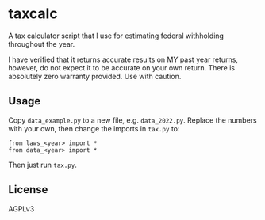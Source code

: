 # taxcalc

A tax calculator script that I use for estimating federal withholding
throughout the year.

I have verified that it returns accurate results on MY past year returns,
however, do not expect it to be accurate on your own return. There is
absolutely zero warranty provided. Use with caution.

## Usage

Copy `data_example.py` to a new file, e.g. `data_2022.py`. Replace the
numbers with your own, then change the imports in `tax.py` to:

```
from laws_<year> import *
from data_<year> import *
```

Then just run `tax.py`.

## License

AGPLv3
